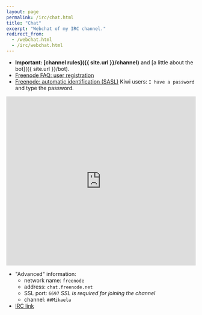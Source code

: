 ```yaml
---
layout: page
permalink: /irc/chat.html
title: "Chat"
excerpt: "Webchat of my IRC channel."
redirect_from:
  - /webchat.html
  - /irc/webchat.html
---
```


<!-- You must (usually) be registered to freenode IRC network for joining the
channel (in order to reduce spam).
* If you are registered, please write your registered nickname as Nickname
  and check the `I have a password` box and write your password to the
  `Password` box.
* If you aren't registered, don't check the box or type password, but
  instead type `/query nickserv` and type
  `register YOURPASSWORD you@example.org`. Check your email and copy-paste
  `VERIFY secretcode` from there and type `/join ##Mikaela` and you are on
  the channel and can use the above instructions next time. -->

* **Important: [channel rules]({{ site.url }}/channel)** and
[a little about the bot]({{ site.url }}/bot).
* [Freenode FAQ: user registration](https://freenode.net/faq.shtml#userregistration)
* [Freenode: automatic identification (SASL)](https://freenode.net/sasl)
  Kiwi users: `I have a password` and type the password.

<iframe src="https://kiwiirc.com/client/chat.freenode.net:%2B6697/%23%23Mikaela" style="border:0; width:100%; height:450px;"></iframe>

* "Advanced" information:
    * network name: `freenode`
    * address: `chat.freenode.net`
    * SSL port: `6697` *SSL is required for joining the channel*
    * channel: `##Mikaela`
* [IRC link](ircs://chat.freenode.net:6697/%23%23Mikaela)
